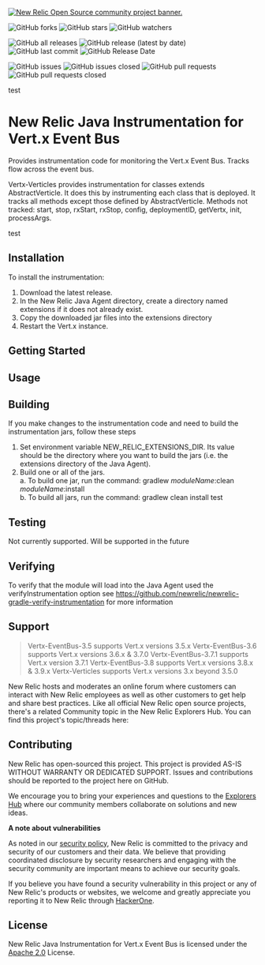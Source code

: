 <a href="https://opensource.newrelic.com/oss-category/#community-project"><picture><source media="(prefers-color-scheme: dark)" srcset="https://github.com/newrelic/opensource-website/raw/main/src/images/categories/dark/Community_Project.png"><source media="(prefers-color-scheme: light)" srcset="https://github.com/newrelic/opensource-website/raw/main/src/images/categories/Community_Project.png"><img alt="New Relic Open Source community project banner." src="https://github.com/newrelic/opensource-website/raw/main/src/images/categories/Community_Project.png"></picture></a>

![GitHub forks](https://img.shields.io/github/forks/newrelic/newrelic-java-vertx?style=social)
![GitHub stars](https://img.shields.io/github/stars/newrelic/newrelic-java-vertx?style=social)
![GitHub watchers](https://img.shields.io/github/watchers/newrelic/newrelic-java-vertx?style=social)

![GitHub all releases](https://img.shields.io/github/downloads/newrelic/newrelic-java-vertx/total)
![GitHub release (latest by date)](https://img.shields.io/github/v/release/newrelic/newrelic-java-vertx)
![GitHub last commit](https://img.shields.io/github/last-commit/newrelic/newrelic-java-vertx)
![GitHub Release Date](https://img.shields.io/github/release-date/newrelic/newrelic-java-vertx)


![GitHub issues](https://img.shields.io/github/issues/newrelic/newrelic-java-vertx)
![GitHub issues closed](https://img.shields.io/github/issues-closed/newrelic/newrelic-java-vertx)
![GitHub pull requests](https://img.shields.io/github/issues-pr/newrelic/newrelic-java-vertx)
![GitHub pull requests closed](https://img.shields.io/github/issues-pr-closed/newrelic/newrelic-java-vertx)

test
# New Relic Java Instrumentation for Vert.x Event Bus

Provides instrumentation code for monitoring the Vert.x Event Bus.  Tracks flow across the event bus.

 Vertx-Verticles provides instrumentation for classes extends AbstractVerticle.  It does this by instrumenting each class that is deployed.  It tracks all methods except those defined by AbstractVerticle. Methods not tracked: 	start, stop, rxStart, rxStop, config, deploymentID, getVertx, init, processArgs.

test
## Installation

To install the instrumentation:
1. Download the latest release.
2. In the New Relic Java Agent directory, create a directory named extensions if it does not already exist.
3. Copy the downloaded jar files into the extensions directory
4. Restart the Vert.x instance.  

## Getting Started

## Usage

## Building

If you make changes to the instrumentation code and need to build the instrumentation jars, follow these steps
1. Set environment variable NEW_RELIC_EXTENSIONS_DIR.  Its value should be the directory where you want to build the jars (i.e. the extensions directory of the Java Agent).   
2. Build one or all of the jars.   
  a. To build one jar, run the command:  gradlew _moduleName_:clean  _moduleName_:install    
  b. To build all jars, run the command: gradlew clean install
test
## Testing

Not currently supported.  Will be supported in the future

## Verifying
To verify that the module will load into the Java Agent used the verifyInstrumentation option
see https://github.com/newrelic/newrelic-gradle-verify-instrumentation for more information

## Support

> Vertx-EventBus-3.5 supports Vert.x versions 3.5.x
> Vertx-EventBus-3.6 supports Vert.x versions 3.6.x & 3.7.0
> Vertx-EventBus-3.7.1 supports Vert.x version 3.7.1
> Vertx-EventBus-3.8 supports Vert.x versions 3.8.x & 3.9.x
> Vertx-Verticles supports Vert.x versions 3.x beyond 3.5.0
>

New Relic hosts and moderates an online forum where customers can interact with New Relic employees as well as other customers to get help and share best practices. Like all official New Relic open source projects, there's a related Community topic in the New Relic Explorers Hub. You can find this project's topic/threads here:

## Contributing
New Relic has open-sourced this project. This project is provided AS-IS WITHOUT WARRANTY OR DEDICATED SUPPORT. Issues and contributions should be reported to the project here on GitHub.

We encourage you to bring your experiences and questions to the [Explorers Hub](https://discuss.newrelic.com) where our community members collaborate on solutions and new ideas.

**A note about vulnerabilities**

As noted in our [security policy](../../security/policy), New Relic is committed to the privacy and security of our customers and their data. We believe that providing coordinated disclosure by security researchers and engaging with the security community are important means to achieve our security goals.

If you believe you have found a security vulnerability in this project or any of New Relic's products or websites, we welcome and greatly appreciate you reporting it to New Relic through [HackerOne](https://hackerone.com/newrelic).


## License
New Relic Java Instrumentation for Vert.x Event Bus is licensed under the [Apache 2.0](http://apache.org/licenses/LICENSE-2.0.txt) License.
